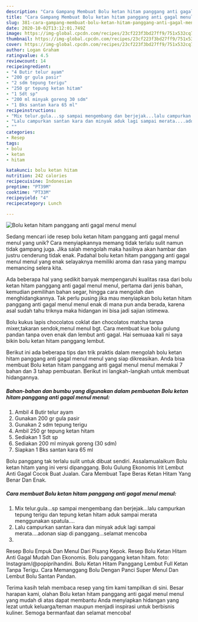 ```yaml
---
description: "Cara Gampang Membuat Bolu ketan hitam panggang anti gagal menul menul Anti Gagal"
title: "Cara Gampang Membuat Bolu ketan hitam panggang anti gagal menul menul Anti Gagal"
slug: 381-cara-gampang-membuat-bolu-ketan-hitam-panggang-anti-gagal-menul-menul-anti-gagal
date: 2020-10-02T13:12:01.749Z
image: https://img-global.cpcdn.com/recipes/23cf223f3bd27ff9/751x532cq70/bolu-ketan-hitam-panggang-anti-gagal-menul-menul-foto-resep-utama.jpg
thumbnail: https://img-global.cpcdn.com/recipes/23cf223f3bd27ff9/751x532cq70/bolu-ketan-hitam-panggang-anti-gagal-menul-menul-foto-resep-utama.jpg
cover: https://img-global.cpcdn.com/recipes/23cf223f3bd27ff9/751x532cq70/bolu-ketan-hitam-panggang-anti-gagal-menul-menul-foto-resep-utama.jpg
author: Logan Graham
ratingvalue: 4.5
reviewcount: 14
recipeingredient:
- "4 Butir telur ayam"
- "200 gr gula pasir"
- "2 sdm tepung terigu"
- "250 gr tepung ketan hitam"
- "1 Sdt sp"
- "200 ml minyak goreng 30 sdm"
- "1 Bks santan kara 65 ml"
recipeinstructions:
- "Mix telur.gula...sp sampai mengembang dan berjejak...lalu campurkan tepung terigu dan tepung ketan hitam aduk sampai merata menggunakan spatula...."
- "Lalu campurkan santan kara dan minyak aduk lagi sampai merata....adonan siap di panggang...selamat mencoba"
- ""
categories:
- Resep
tags:
- bolu
- ketan
- hitam

katakunci: bolu ketan hitam 
nutrition: 242 calories
recipecuisine: Indonesian
preptime: "PT39M"
cooktime: "PT33M"
recipeyield: "4"
recipecategory: Lunch

---
```



![Bolu ketan hitam panggang anti gagal menul menul](https://img-global.cpcdn.com/recipes/23cf223f3bd27ff9/751x532cq70/bolu-ketan-hitam-panggang-anti-gagal-menul-menul-foto-resep-utama.jpg)

Sedang mencari ide resep bolu ketan hitam panggang anti gagal menul menul yang unik? Cara menyiapkannya memang tidak terlalu sulit namun tidak gampang juga. Jika salah mengolah maka hasilnya akan hambar dan justru cenderung tidak enak. Padahal bolu ketan hitam panggang anti gagal menul menul yang enak selayaknya memiliki aroma dan rasa yang mampu memancing selera kita.

Ada beberapa hal yang sedikit banyak mempengaruhi kualitas rasa dari bolu ketan hitam panggang anti gagal menul menul, pertama dari jenis bahan, kemudian pemilihan bahan segar, hingga cara mengolah dan menghidangkannya. Tak perlu pusing jika mau menyiapkan bolu ketan hitam panggang anti gagal menul menul enak di mana pun anda berada, karena asal sudah tahu triknya maka hidangan ini bisa jadi sajian istimewa.

Bolu kukus lapis chocolatos coklat dan chocolatos matcha tanpa mixer,takaran sendok,menul menul bgt. Cara membuat kue bolu gulung pandan tanpa oven enak dan lembut anti gagal. Hai semuaaa kali ni saya bikin bolu ketan hitam panggang lembut.


Berikut ini ada beberapa tips dan trik praktis dalam mengolah bolu ketan hitam panggang anti gagal menul menul yang siap dikreasikan. Anda bisa membuat Bolu ketan hitam panggang anti gagal menul menul memakai 7 bahan dan 3 tahap pembuatan. Berikut ini langkah-langkah untuk membuat hidangannya.

<!--inarticleads1-->

##### Bahan-bahan dan bumbu yang digunakan dalam pembuatan Bolu ketan hitam panggang anti gagal menul menul:

1. Ambil 4 Butir telur ayam
1. Gunakan 200 gr gula pasir
1. Gunakan 2 sdm tepung terigu
1. Ambil 250 gr tepung ketan hitam
1. Sediakan 1 Sdt sp
1. Sediakan 200 ml minyak goreng (30 sdm)
1. Siapkan 1 Bks santan kara 65 ml


Bolu panggang tak terlalu sulit untuk dibuat sendiri. Assalamualaikum Bolu ketan hitam yang ini versi dipanggang. Bolu Gulung Ekonomis Irit Lembut Anti Gagal Cocok Buat Jualan. Cara Membuat Tape Beras Ketan Hitam Yang Benar Dan Enak. 

<!--inarticleads2-->

##### Cara membuat Bolu ketan hitam panggang anti gagal menul menul:

1. Mix telur.gula...sp sampai mengembang dan berjejak...lalu campurkan tepung terigu dan tepung ketan hitam aduk sampai merata menggunakan spatula....
1. Lalu campurkan santan kara dan minyak aduk lagi sampai merata....adonan siap di panggang...selamat mencoba
1. 


Resep Bolu Empuk Dan Menul Dari Pisang Kepok. Resep Bolu Ketan Hitam Anti Gagal Mudah Dan Ekonomis. Bolu panggang ketan hitam. foto: Instagram/@popiprihandini. Bolu Ketan Hitam Panggang Lembut Full Ketan Tanpa Terigu. Cara Memanggang Bolu Dengan Panci Super Menul Dan Lembut Bolu Santan Pandan. 

Terima kasih telah membaca resep yang tim kami tampilkan di sini. Besar harapan kami, olahan Bolu ketan hitam panggang anti gagal menul menul yang mudah di atas dapat membantu Anda menyiapkan hidangan yang lezat untuk keluarga/teman maupun menjadi inspirasi untuk berbisnis kuliner. Semoga bermanfaat dan selamat mencoba!
